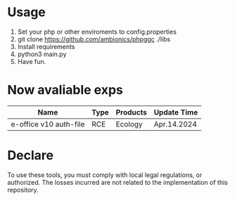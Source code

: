 # Usage
1. Set your php or other enviroments to config.properties
2. git clone https://github.com/ambionics/phpggc ./libs
3. Install requirements
4. python3 main.py
5. Have fun.

# Now avaliable exps
|Name|Type|Products|Update Time|
|---|---|---|---|
|e-office v10 auth-file|RCE|Ecology|Apr.14.2024|

# Declare
To use these tools, you must comply with local legal regulations, or authorized. The losses incurred are not related to the implementation of this repository.